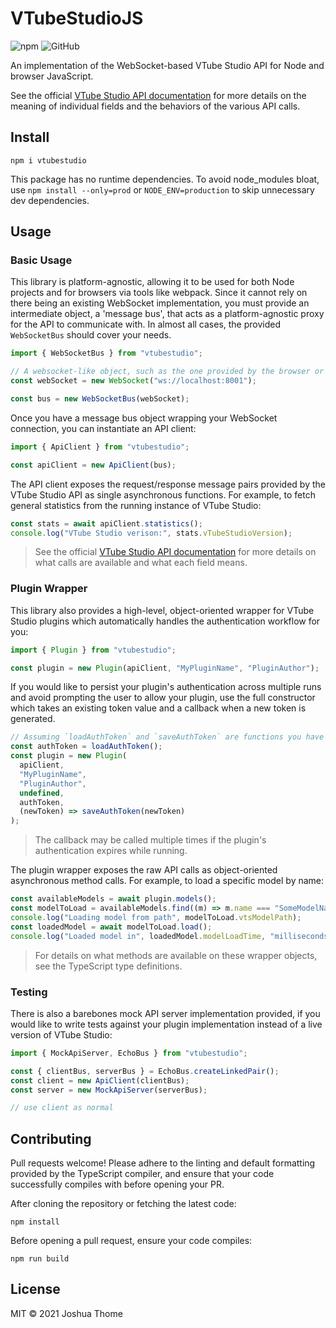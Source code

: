 # VTubeStudioJS

![npm](https://img.shields.io/npm/v/vtubestudio)
![GitHub](https://img.shields.io/github/license/Hawkbat/VTubeStudioJS)

An implementation of the WebSocket-based VTube Studio API for Node and browser JavaScript.

See the official [VTube Studio API documentation](https://github.com/DenchiSoft/VTubeStudio) for more details on the meaning of individual fields and the behaviors of the various API calls.

## Install

```
npm i vtubestudio
```

This package has no runtime dependencies. To avoid node_modules bloat, use `npm install --only=prod` or `NODE_ENV=production` to skip unnecessary dev dependencies.

## Usage

### Basic Usage

This library is platform-agnostic, allowing it to be used for both Node projects and for browsers via tools like webpack. Since it cannot rely on there being an existing WebSocket implementation, you must provide an intermediate object, a 'message bus', that acts as a platform-agnostic proxy for the API to communicate with. In almost all cases, the provided `WebSocketBus` should cover your needs.

```javascript
import { WebSocketBus } from "vtubestudio";

// A websocket-like object, such as the one provided by the browser or a Node package like 'ws'
const webSocket = new WebSocket("ws://localhost:8001");

const bus = new WebSocketBus(webSocket);
```

Once you have a message bus object wrapping your WebSocket connection, you can instantiate an API client:

```javascript
import { ApiClient } from "vtubestudio";

const apiClient = new ApiClient(bus);
```

The API client exposes the request/response message pairs provided by the VTube Studio API as single asynchronous functions. For example, to fetch general statistics from the running instance of VTube Studio:

```javascript
const stats = await apiClient.statistics();
console.log("VTube Studio verison:", stats.vTubeStudioVersion);
```

> See the official [VTube Studio API documentation](https://github.com/DenchiSoft/VTubeStudio) for more details on what calls are available and what each field means.

### Plugin Wrapper

This library also provides a high-level, object-oriented wrapper for VTube Studio plugins which automatically handles the authentication workflow for you:

```javascript
import { Plugin } from "vtubestudio";

const plugin = new Plugin(apiClient, "MyPluginName", "PluginAuthor");
```

If you would like to persist your plugin's authentication across multiple runs and avoid prompting the user to allow your plugin, use the full constructor which takes an existing token value and a callback when a new token is generated.

```javascript
// Assuming `loadAuthToken` and `saveAuthToken` are functions you have written:
const authToken = loadAuthToken();
const plugin = new Plugin(
  apiClient,
  "MyPluginName",
  "PluginAuthor",
  undefined,
  authToken,
  (newToken) => saveAuthToken(newToken)
);
```

> The callback may be called multiple times if the plugin's authentication expires while running.

The plugin wrapper exposes the raw API calls as object-oriented asynchronous method calls. For example, to load a specific model by name:

```javascript
const availableModels = await plugin.models();
const modelToLoad = availableModels.find((m) => m.name === "SomeModelName");
console.log("Loading model from path", modelToLoad.vtsModelPath);
const loadedModel = await modelToLoad.load();
console.log("Loaded model in", loadedModel.modelLoadTime, "milliseconds");
```

> For details on what methods are available on these wrapper objects, see the TypeScript type definitions.

### Testing

There is also a barebones mock API server implementation provided, if you would like to write tests against your plugin implementation instead of a live version of VTube Studio:

```javascript
import { MockApiServer, EchoBus } from "vtubestudio";

const { clientBus, serverBus } = EchoBus.createLinkedPair();
const client = new ApiClient(clientBus);
const server = new MockApiServer(serverBus);

// use client as normal
```

## Contributing

Pull requests welcome! Please adhere to the linting and default formatting provided by the TypeScript compiler, and ensure that your code successfully compiles with before opening your PR.

After cloning the repository or fetching the latest code:

```
npm install
```

Before opening a pull request, ensure your code compiles:

```
npm run build
```

## License

MIT © 2021 Joshua Thome
